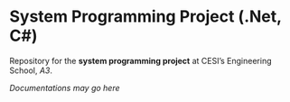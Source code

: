 # System Programming Project (.Net, C#)

Repository for the **system programming project** at CESI’s Engineering School, *A3*.

*Documentations may go here*
